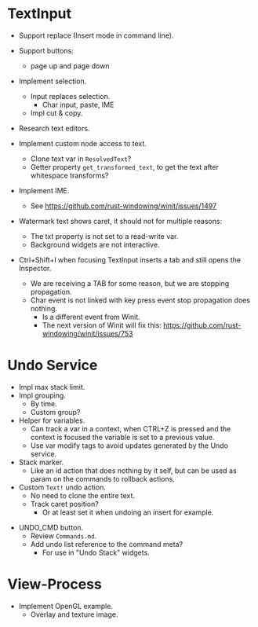 # TextInput

* Support replace (Insert mode in command line).
* Support buttons:
    - page up and page down
* Implement selection.
    - Input replaces selection.
        - Char input, paste, IME
    - Impl cut & copy.
* Research text editors.

* Implement custom node access to text.
    - Clone text var in `ResolvedText`?
    - Getter property `get_transformed_text`, to get the text after whitespace transforms?

* Implement IME.
    - See https://github.com/rust-windowing/winit/issues/1497

* Watermark text shows caret, it should not for multiple reasons:
    - The txt property is not set to a read-write var.
    - Background widgets are not interactive.

* Ctrl+Shift+I when focusing TextInput inserts a tab and still opens the Inspector.
    - We are receiving a TAB for some reason, but we are stopping propagation.
    - Char event is not linked with key press event stop propagation does nothing.
        - Is a different event from Winit.
        - The next version of Winit will fix this: https://github.com/rust-windowing/winit/issues/753

# Undo Service

* Impl max stack limit.
* Impl grouping.
    - By time.
    - Custom group?
* Helper for variables.
    - Can track a var in a context, when CTRL+Z is pressed and the context is focused
      the variable is set to a previous value.
    - Use var modify tags to avoid updates generated by the Undo service.
* Stack marker.
    - Like an id action that does nothing by it self, but can be used as
      param on the commands to rollback actions.
* Custom `Text!` undo action.
    - No need to clone the entire text.
    - Track caret position?
        - Or at least set it when undoing an insert for example.
- UNDO_CMD button.
    - Review `Commands.md`.
    - Add undo list reference to the command meta?
        - For use in "Undo Stack" widgets.

# View-Process

* Implement OpenGL example.
    - Overlay and texture image.
